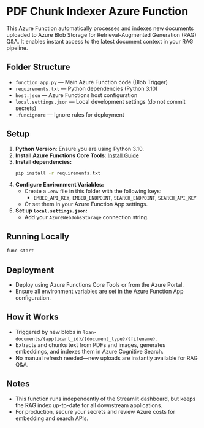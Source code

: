 # PDF Chunk Indexer Azure Function

This Azure Function automatically processes and indexes new documents uploaded to Azure Blob Storage for Retrieval-Augmented Generation (RAG) Q&A. It enables instant access to the latest document context in your RAG pipeline.

## Folder Structure
- `function_app.py` — Main Azure Function code (Blob Trigger)
- `requirements.txt` — Python dependencies (Python 3.10)
- `host.json` — Azure Functions host configuration
- `local.settings.json` — Local development settings (do not commit secrets)
- `.funcignore` — Ignore rules for deployment

## Setup
1. **Python Version**: Ensure you are using Python 3.10.
2. **Install Azure Functions Core Tools**: [Install Guide](https://learn.microsoft.com/en-us/azure/azure-functions/functions-run-local)
3. **Install dependencies:**
   ```bash
   pip install -r requirements.txt
   ```
4. **Configure Environment Variables:**
   - Create a `.env` file in this folder with the following keys:
     - `EMBED_API_KEY`, `EMBED_ENDPOINT`, `SEARCH_ENDPOINT`, `SEARCH_API_KEY`
   - Or set them in your Azure Function App settings.
5. **Set up `local.settings.json`:**
   - Add your `AzureWebJobsStorage` connection string.

## Running Locally
```bash
func start
```

## Deployment
- Deploy using Azure Functions Core Tools or from the Azure Portal.
- Ensure all environment variables are set in the Azure Function App configuration.

## How it Works
- Triggered by new blobs in `loan-documents/{applicant_id}/{document_type}/{filename}`.
- Extracts and chunks text from PDFs and images, generates embeddings, and indexes them in Azure Cognitive Search.
- No manual refresh needed—new uploads are instantly available for RAG Q&A.

## Notes
- This function runs independently of the Streamlit dashboard, but keeps the RAG index up-to-date for all downstream applications.
- For production, secure your secrets and review Azure costs for embedding and search APIs. 